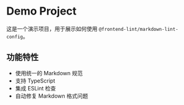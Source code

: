 # Demo Project


这是一个演示项目，用于展示如何使用 `@frontend-lint/markdown-lint-config`。

## 功能特性

* 使用统一的 Markdown 规范
* 支持 TypeScript
* 集成 ESLint 检查
* 自动修复 Markdown 格式问题